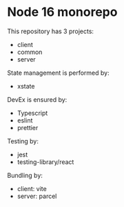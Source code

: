 # Node 16 monorepo

This repository has 3 projects:

- client
- common
- server

State management is performed by:

- xstate

DevEx is ensured by:

- Typescript
- eslint
- prettier

Testing by:

- jest
- testing-library/react

Bundling by:

- client: vite
- server: parcel
